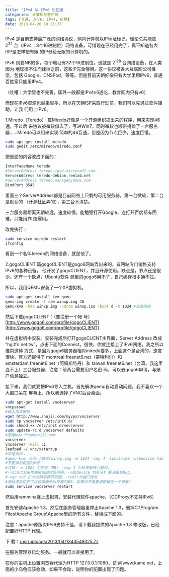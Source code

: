 ```yaml
---
title: 'IPv4 与 IPv6 的互通'
categories: 计算机与客户端
tags: [互通, IPv6, IPv4, 折腾]
date: 2013-04-20 18:25:37
---
```


IPv4 是目前支持最广泛的网络协议，网内计算机以IP地址标记，理论总共能放 $2^{32}$
台（IPv4：8个16进制位）网络设备，可惜现在已经用完了，真不知道各大ISP是怎样把有限
的IP分给无限的计算机的。

IPv6 则要NB的多，每个地址有32个16进制位，也就是 $2^{128}$ 台网络设备，在人类因为
地球撑不住而挂掉之前，这些IP完全够用。这一协议被各大互联网公司推崇，包括
Google，DNSPod，等等。但是目前天朝好像只有大学里用IPv6，普通百姓家只能用IPv4。

（吐槽：大学里也不完善，国外一般都是IPv4v6通吃，教育网内只有v6）

而现在IPv6资源也越来越多，所以在天朝ISP采取行动前，我们可以先通过软件辅助，让我
们用上IPv6。

1.Miredo（Teredo） 篇Miredo好像是一个开源组织搞出来的程序，用来实现46通，不过后
来协议被微软借去了，写进Win7，同时微软也顺带捐赠了一台服务器……Miredo可以用来实现
简单的46互通，但是因为节点巨少，速度巨慢。

```bash
sudo apt-get install miredo
sudo gedit /etc/miredo/miredo.conf
```

把里面的内容改成下面的：

```bash
InterfaceName teredo
#ServerAddress teredo.ipv6.microsoft.com
ServerAddress teredo-debian.remlab.net
#ServerAddress teredo.managemydedi.com
BindPort 3545
```

里面三个ServerAddress都是目前网络上只剩的可用服务器，第一台微软，第二台是默认的
（开源社区弄的），第三台不清楚。

三台服务器距离天朝较远，速度较慢，能勉强打开Google，连打开百度都有困难，只能用作
炫耀用。

改完执行：

```bash
sudo service miredo restart
ifconfig
```

看到一个名叫teredo的网络设备，就是他了。

2.gogoCLIENT 篇gogoCLIENT是gogo6网站弄出来的，该网站专门销售支持IPv6的各种设备，
他开发了gogoCLIENT，并且开源使用。缺点是，节点还是很少。还有一个缺点，Ubuntu软件
源里的gogo6用不了，自己编译根本通不过。

所以，我用QEMU安装了一个XP虚拟机。

```bash
sudo apt-get install kvm qemu
qemu-img create -f raw winxp.img 4G
qemu-kvm -hda winxp.img -cdrom winxp.iso -boot d -m 1024 #安装系统
```

然后下载gogoCLIENT：（要注册一个帐
号）[http://www.gogo6.com/profile/gogoCLIENT](http://www.gogo6.com/profile/gogoCLIENT)

并在虚拟机中安装。安装完成后打开gogoCLIENT主界面，Server Address 改成
“hg.tfn.net.tw”，点击下面的Connect。很快，你就连接上了IPv6网络。我之所以推崇这种
方式，是因为gogo6服务器相对miredo要多，上面这个是台湾的，速度很快，官方还提供了
montreal.freenet6.net（蒙特利尔）和amsterdam.freenet6.net（阿姆斯特丹）和
taiwan.freenet6.net（台湾，我这里连不上）三台服务器，注意：前两台需要用户名密
码，可以去gogo6申请，与账户信息独立。

接下来，我们就要把IPv6导入主机。首先解决qemu自动启动问题。我不喜欢一个大窗口呆在
屏幕上，所以我选择了VNC后台桌面。

```bash
sudo apt-get install vnc4server
vncpasswd
#输入两次密码
wget http://www.zhujis.com/myvps/vncserver
sudo cp vncserver /etc/init.d/
sudo chmod +x /etc/init.d/vncserver
sudo update-rc.d vncserver defaults
#感谢www.freehao123.com
vncserver
vncserver -kill :1
leafpad ~/.vnc/xstartup
#末尾添加：
#qemu-kvm -hda /路径/winxp.img -m 1024 -smp 4 -localtime -usbdevice tablet -vga std -redir tcp:3389::3389 -redir tcp:1080::1080 &
#不要添加前面的#号！
#注释：-m 1024 为内存（MB），-smp 4 为处理器核心数目，
#-localtime为使用当前时区时间，-usbdevice tablet 解决鼠标bug，
#-vga std 扩大分辨率调节范围，-redir为端口转发
#我给虚拟机开了远程桌面所以开放3389，如果你不需要请删掉这一个参数！
sudo service vncserver restart
```

然后用remmina连上虚拟机，安装代理软件apache。（CCProxy不支持IPv6）

首先安装Apache 1.3，然后在服务管理器里停止Apache 1.3，删掉C:\Program
Files\Apache Group\Apache里的所有文件，替换成下面的。

注意：apache原版对IPv6支持不佳，请下载我提供的Apache 1.3 修改版，已经配置好HTTP
代理。

下
载：[/usr/uploads/2013/04/1343548325.7z](../../../../../../public/usr/uploads/2013/04/1343548325.7z)

在服务管理器启动服务。一般就可以直接用了。

在你的主机上设置浏览器代理为HTTP 127.0.0.1:1080，访
问www.kame.net，上面的小乌龟应该会动，如果不会动，说明你的配置出现了问题。
